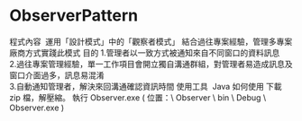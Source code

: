 # ObserverPattern


程式內容 
	運用「設計模式」中的「觀察者模式」 結合過往專案經驗，管理多專案廠商方式實踐此模式
目的
    1.管理者以一致方式被通知來自不同窗口的資料訊息 	
    2.過往專案管理經驗，單一工作項目會開立獨自溝通群組，對管理者易造成訊息及窗口介面過多，訊息易混淆 	
    3.自動通知管理者，解決來回溝通確認資訊時間
使用工具 
	Java
如何使用
	下載 zip 檔，解壓縮。
	執行 Observer.exe ( 位置：\ Observer \ bin \ Debug \ Observer.exe )
